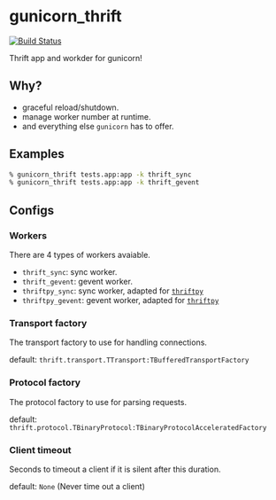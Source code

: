 gunicorn_thrift
===============

[![Build Status](https://travis-ci.org/wooparadog/gunicorn_thrift.svg?branch=master)](https://travis-ci.org/wooparadog/gunicorn_thrift)

Thrift app and workder for gunicorn!

## Why?

* graceful reload/shutdown.
* manage worker number at runtime.
* and everything else `gunicorn` has to offer.

## Examples

```bash
% gunicorn_thrift tests.app:app -k thrift_sync
% gunicorn_thrift tests.app:app -k thrift_gevent
```

## Configs

### Workers

There are 4 types of workers avaiable.

* `thrift_sync`: sync worker.
* `thrift_gevent`: gevent worker.
* `thriftpy_sync`: sync worker, adapted for [`thriftpy`](https://github.com/wooparadog/thriftpy)
* `thriftpy_gevent`: gevent worker, adapted for [`thriftpy`](https://github.com/wooparadog/thriftpy)

### Transport factory

The transport factory to use for handling connections.

default: `thrift.transport.TTransport:TBufferedTransportFactory`


### Protocol factory

The protocol factory to use for parsing requests.

default: `thrift.protocol.TBinaryProtocol:TBinaryProtocolAcceleratedFactory`

### Client timeout

Seconds to timeout a client if it is silent after this duration.

default: `None` (Never time out a client)
